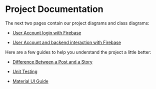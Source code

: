 # Project Documentation

The next two pages contain our project diagrams and class diagrams:

* [User Account login with Firebase](User-Account-Login)

* [User Account and backend interaction with Firebase](User-Account-To-Backend)

Here are a few guides to help you understand the project a little better:

* [Difference Between a Post and a Story](Difference-Post-Story)

* [Unit Testing](Unit-Testing)

* [Material UI Guide](Material-UI-Guide)